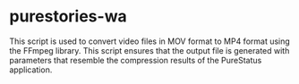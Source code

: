 # purestories-wa
This script is used to convert video files in MOV format to MP4 format using the FFmpeg library. This script ensures that the output file is generated with parameters that resemble the compression results of the PureStatus application.

